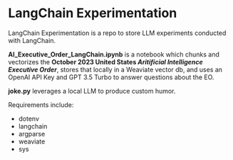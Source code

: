 # LangChain Experimentation
LangChain Experimentation is a repo to store LLM experiments conducted with LangChain.

**AI_Executive_Order_LangChain.ipynb** is a notebook which chunks and vectorizes the **October 2023
United States _Aritificial Intelligence Executive Order_**, stores that locally in a Weaviate vector
db, and uses an OpenAI API Key and GPT 3.5 Turbo to answer questions about the EO.

**joke.py** leverages a local LLM to produce custom humor.


Requirements include:
* dotenv
* langchain
* argparse
* weaviate
* sys
